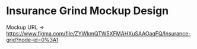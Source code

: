 # Insurance Grind Mockup Design

Mockup URL -> https://www.figma.com/file/ZYWkmQTW5XFMAHXuSAAOaqFQ/Insurance-grid?node-id=0%3A1
